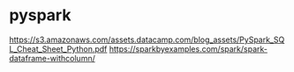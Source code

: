 # pyspark
https://s3.amazonaws.com/assets.datacamp.com/blog_assets/PySpark_SQL_Cheat_Sheet_Python.pdf
https://sparkbyexamples.com/spark/spark-dataframe-withcolumn/
